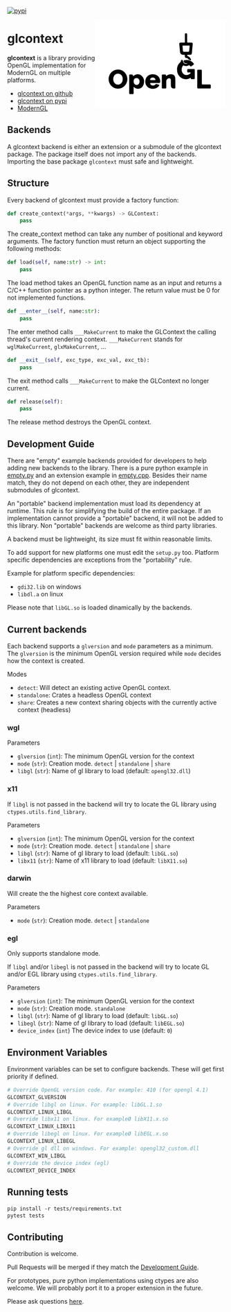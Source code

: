[![pypi](https://badge.fury.io/py/glcontext.svg)](https://pypi.python.org/pypi/glcontext)

<img align="right" width="300" height="200" src="https://github.com/moderngl/glcontext/raw/master/.github/icon.svg">

# glcontext

**glcontext** is a library providing OpenGL implementation for ModernGL on multiple platforms.

* [glcontext on github](https://github.com/moderngl/glcontext)
* [glcontext on pypi](https://pypi.org/project/glcontext)
* [ModernGL](https://github.com/moderngl/moderngl)

## Backends

A glcontext backend is either an extension or a submodule of the glcontext package.
The package itself does not import any of the backends.
Importing the base package `glcontext` must safe and lightweight.

## Structure

Every backend of glcontext must provide a factory function:

```py
def create_context(*args, **kwargs) -> GLContext:
    pass
```

The create\_context method can take any number of positional and keyword arguments.
The factory function must return an object supporting the following methods:

```py
def load(self, name:str) -> int:
    pass
```

The load method takes an OpenGL function name as an input and returns a C/C++ function pointer as a python integer.
The return value must be 0 for not implemented functions.

```py
def __enter__(self, name:str):
    pass
```

The enter method calls `___MakeCurrent` to make the GLContext the calling thread's current rendering context.
`___MakeCurrent` stands for `wglMakeCurrent`, `glxMakeCurrent`, ...

```py
def __exit__(self, exc_type, exc_val, exc_tb):
    pass
```

The exit method calls `___MakeCurrent` to make the GLContext no longer current.

```py
def release(self):
    pass
```

The release method destroys the OpenGL context.

## Development Guide

There are "empty" example backends provided for developers to help adding new backends to the library.
There is a pure python example in [empty.py](#) and an extension example in [empty.cpp](#).
Besides their name match, they do not depend on each other, they are independent submodules of glcontext.

An "portable" backend implementation must load its dependency at runtime.
This rule is for simplifying the build of the entire package.
If an implementation cannot provide a "portable" backend, it will not be added to this library.
Non "portable" backends are welcome as third party libraries.

A backend must be lightweight, its size must fit within reasonable limits.

To add support for new platforms one must edit the `setup.py` too.
Platform specific dependencies are exceptions from the "portability" rule.

Example for platform specific dependencies:

- `gdi32.lib` on windows
- `libdl.a` on linux

Please note that `libGL.so` is loaded dinamically by the backends.

## Current backends

Each backend supports a `glversion` and `mode` parameters as a minimum.
The `glversion` is the minimum OpenGL version required while `mode`
decides how the context is created.

Modes

* `detect`: Will detect an existing active OpenGL context.
* `standalone`: Crates a headless OpenGL context
* `share`: Creates a new context sharing objects with the currently active context (headless)

### wgl

Parameters

* `glversion` (`int`): The minimum OpenGL version for the context
* `mode` (`str`): Creation mode. `detect` | `standalone` | `share`
* `libgl` (`str`): Name of gl library to load (default: `opengl32.dll`)

### x11

If `libgl` is not passed in the backend will try to locate
the GL library using `ctypes.utils.find_library`.

Parameters

* `glversion` (`int`): The minimum OpenGL version for the context
* `mode` (`str`): Creation mode. `detect` | `standalone` | `share`
* `libgl` (`str`): Name of gl library to load (default: `libGL.so`)
* `libx11` (`str`): Name of x11 library to load (default: `libX11.so`)

### darwin

Will create the the highest core context available.

Parameters

* `mode` (`str`): Creation mode. `detect` | `standalone`

### egl

Only supports standalone mode.

If `libgl` and/or `libegl` is not passed in the backend will try to locate
GL and/or EGL library using `ctypes.utils.find_library`.

Parameters

* `glversion` (`int`): The minimum OpenGL version for the context
* `mode` (`str`): Creation mode. `standalone`
* `libgl` (`str`): Name of gl library to load (default: `libGL.so`)
* `libegl` (`str`): Name of gl library to load (default: `libEGL.so`)
* `device_index` (`int`) The device index to use (default: `0`)

## Environment Variables

Environment variables can be set to configure backends.
These will get first priority if defined.

```bash
# Override OpenGL version code. For example: 410 (for opengl 4.1)
GLCONTEXT_GLVERSION
# Override libgl on linux. For example: libGL.1.so
GLCONTEXT_LINUX_LIBGL
# Override libx11 on linux. For exampleØ libX11.x.so
GLCONTEXT_LINUX_LIBX11
# Override libegl on linux. For exampleØ libEGL.x.so
GLCONTEXT_LINUX_LIBEGL
# Override gl dll on windows. For example: opengl32_custom.dll
GLCONTEXT_WIN_LIBGL
# Override the device index (egl)
GLCONTEXT_DEVICE_INDEX
```

## Running tests

```
pip install -r tests/requirements.txt
pytest tests
```

## Contributing

Contribution is welcome.

Pull Requests will be merged if they match the [Development Guide](#).

For prototypes, pure python implementations using ctypes are also welcome.
We will probably port it to a proper extension in the future.

Please ask questions [here](https://github.com/moderngl/glcontext/issues).
